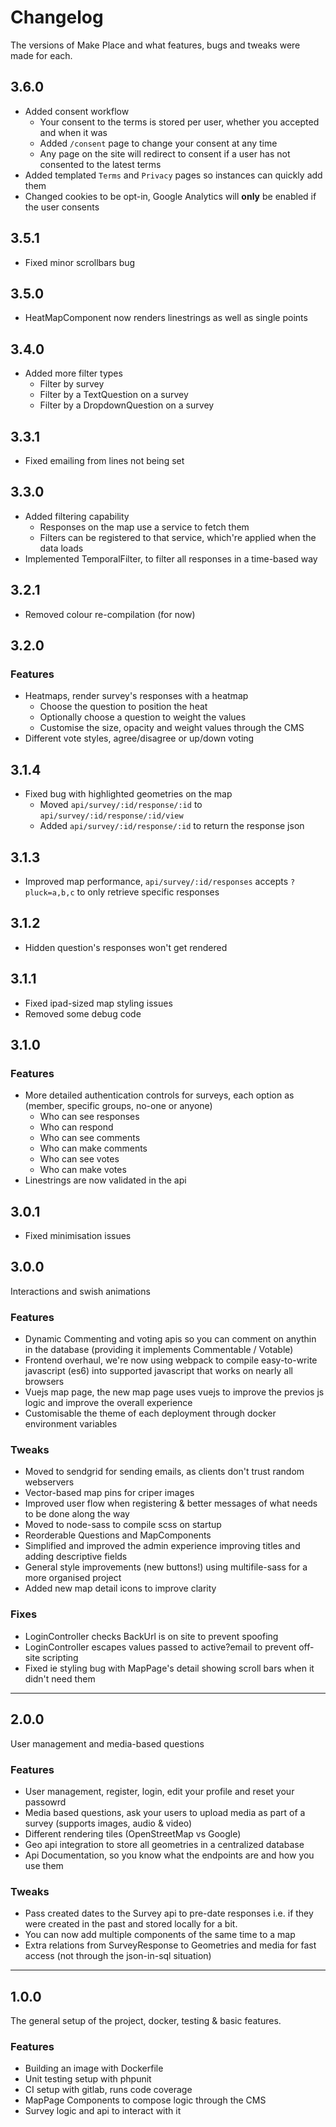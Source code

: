 # Changelog
The versions of Make Place and what features, bugs and tweaks were made for each.

## 3.6.0
- Added consent workflow
  - Your consent to the terms is stored per user, whether you accepted and when it was
  - Added `/consent` page to change your consent at any time
  - Any page on the site will redirect to consent if a user has not consented to the latest terms
- Added templated `Terms` and `Privacy` pages so instances can quickly add them
- Changed cookies to be opt-in, Google Analytics will **only** be enabled if the user consents

## 3.5.1
- Fixed minor scrollbars bug

## 3.5.0
- HeatMapComponent now renders linestrings as well as single points

## 3.4.0
- Added more filter types
  - Filter by survey
  - Filter by a TextQuestion on a survey
  - Filter by a DropdownQuestion on a survey

## 3.3.1
- Fixed emailing from lines not being set

## 3.3.0
- Added filtering capability
  - Responses on the map use a service to fetch them
  - Filters can be registered to that service, which're applied when the data loads
- Implemented TemporalFilter, to filter all responses in a time-based way

## 3.2.1
- Removed colour re-compilation (for now)

## 3.2.0

### Features
- Heatmaps, render survey's responses with a heatmap
  - Choose the question to position the heat
  - Optionally choose a question to weight the values
  - Customise the size, opacity and weight values through the CMS
- Different vote styles, agree/disagree or up/down voting

## 3.1.4
- Fixed bug with highlighted geometries on the map
  - Moved `api/survey/:id/response/:id` to `api/survey/:id/response/:id/view`
  - Added `api/survey/:id/response/:id` to return the response json

## 3.1.3
- Improved map performance, `api/survey/:id/responses` accepts `?pluck=a,b,c` to only retrieve specific responses

## 3.1.2
- Hidden question's responses won't get rendered

## 3.1.1
- Fixed ipad-sized map styling issues
- Removed some debug code


## 3.1.0

### Features
- More detailed authentication controls for surveys, each option as (member, specific groups, no-one or anyone)
  - Who can see responses
  - Who can respond
  - Who can see comments
  - Who can make comments
  - Who can see votes
  - Who can make votes
- Linestrings are now validated in the api


## 3.0.1
- Fixed minimisation issues


## 3.0.0
Interactions and swish animations

### Features
- Dynamic Commenting and voting apis so you can comment on anythin in the database (providing it implements Commentable / Votable)
- Frontend overhaul, we're now using webpack to compile easy-to-write javascript (es6) into supported javascript that works on nearly all browsers
- Vuejs map page, the new map page uses vuejs to improve the previos js logic and improve the overall experience
- Customisable the theme of each deployment through docker environment variables

### Tweaks
- Moved to sendgrid for sending emails, as clients don't trust random webservers
- Vector-based map pins for criper images
- Improved user flow when registering & better messages of what needs to be done along the way
- Moved to node-sass to compile scss on startup
- Reorderable Questions and MapComponents
- Simplified and improved the admin experience improving titles and adding descriptive fields
- General style improvements (new buttons!) using multifile-sass for a more organised project
- Added new map detail icons to improve clarity

### Fixes
- LoginController checks BackUrl is on site to prevent spoofing
- LoginController escapes values passed to active?email to prevent off-site scripting
- Fixed ie styling bug with MapPage's detail showing scroll bars when it didn't need them


***


## 2.0.0
User management and media-based questions

### Features
- User management, register, login, edit your profile and reset your passowrd
- Media based questions, ask your users to upload media as part of a survey (supports images, audio & video)
- Different rendering tiles (OpenStreetMap vs Google)
- Geo api integration to store all geometries in a centralized database
- Api Documentation, so you know what the endpoints are and how you use them

### Tweaks
- Pass created dates to the Survey api to pre-date responses i.e. if they were created in the past and stored locally for a bit.
- You can now add multiple components of the same time to a map
- Extra relations from SurveyResponse to Geometries and media for fast access (not through the json-in-sql situation)


***


## 1.0.0
The general setup of the project, docker, testing & basic features.

### Features
- Building an image with Dockerfile
- Unit testing setup with phpunit
- CI setup with gitlab, runs code coverage
- MapPage Components to compose logic through the CMS
- Survey logic and api to interact with it
